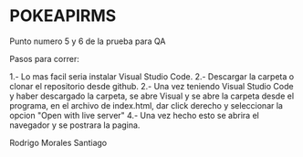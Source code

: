 # POKEAPIRMS
Punto numero 5 y 6 de la prueba para QA

Pasos para correr:

1.- Lo mas facil seria instalar Visual Studio Code.
2.- Descargar la carpeta o clonar el repositorio desde github.
2.- Una vez teniendo Visual Studio Code y haber descargado la carpeta, se abre Visual y se abre la carpeta desde el programa, en el archivo de index.html, dar click derecho y seleccionar la opcion "Open with live server"
4.- Una vez hecho esto se abrira el navegador y se postrara la pagina.

Rodrigo Morales Santiago

